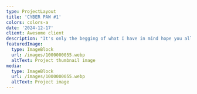 ```yaml
---
type: ProjectLayout
title: 'CYBER PAW #1'
colors: colors-a
date: '2024-12-17'
client: Awesome client
description: "It's only the begging of what I have in mind hope you all enjoy \U0001F609 his name is Max"
featuredImage:
  type: ImageBlock
  url: /images/1000000055.webp
  altText: Project thumbnail image
media:
  type: ImageBlock
  url: /images/1000000055.webp
  altText: Project image
---
```



